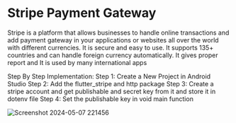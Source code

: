 # Stripe Payment Gateway

Stripe is a platform that allows businesses to handle online transactions and add payment gateway in your applications or websites all over the world with different currencies.
It is secure and easy to use.
It supports 135+ countries and can handle foreign currency automatically.
It gives proper report and It is used by many international apps

Step By Step Implementation:
Step 1: Create a New Project in Android Studio
Step 2: Add the flutter_stripe and http package
Step 3: Create a stripe account and get publishable and secret key from it and store it in dotenv file
Step 4: Set the publishable key in void main function

![Screenshot 2024-05-07 221456](https://github.com/Nomankhan65/flutter_stripe_payment/assets/139708603/558c1f5c-0788-4e60-beb3-6ce13570174d)
